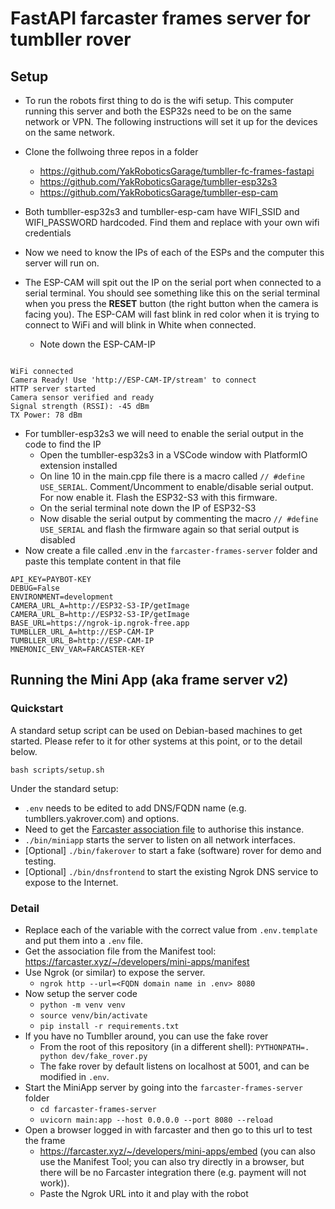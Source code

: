 # FastAPI farcaster frames server for tumbller rover


## Setup

* To run the robots first thing to do is the wifi setup. This computer running this server and both the ESP32s need to be on the same network or VPN. The following instructions will set it up for the devices on the same network. 
* Clone the follwoing three repos in a folder
  * https://github.com/YakRoboticsGarage/tumbller-fc-frames-fastapi
  * https://github.com/YakRoboticsGarage/tumbller-esp32s3
  * https://github.com/YakRoboticsGarage/tumbller-esp-cam
  
* Both tumbller-esp32s3 and tumbller-esp-cam have WIFI_SSID and WIFI_PASSWORD hardcoded. Find them and replace with your own wifi credentials
* Now we need to know the IPs of each of the ESPs and the computer this server will run on.
* The ESP-CAM will spit out the IP on the serial port when connected to a serial terminal. You should see something like this on the serial terminal when you press the __RESET__ button (the right button when the camera is facing you). The ESP-CAM will fast blink in red color when it is trying to connect to WiFi and will blink in White when connected. 
  * Note down the ESP-CAM-IP

```

WiFi connected
Camera Ready! Use 'http://ESP-CAM-IP/stream' to connect
HTTP server started
Camera sensor verified and ready
Signal strength (RSSI): -45 dBm
TX Power: 78 dBm

```

* For tumbller-esp32s3 we will need to enable the serial output in the code to find the IP
  * Open the tumbller-esp32s3 in a VSCode window with PlatformIO extension installed
  * On line 10 in the main.cpp file there is a macro called `// #define USE_SERIAL`. Comment/Uncomment to enable/disable serial output. For now enable it. Flash the ESP32-S3 with this firmware. 
  * On the serial terminal note down the IP of ESP32-S3
  * Now disable the serial output by commenting the macro `// #define USE_SERIAL` and flash the firmware again so that serial output is disabled
* Now create a file called .env in the `farcaster-frames-server` folder and paste this template content in that file

```
API_KEY=PAYBOT-KEY
DEBUG=False
ENVIRONMENT=development
CAMERA_URL_A=http://ESP32-S3-IP/getImage
CAMERA_URL_B=http://ESP32-S3-IP/getImage
BASE_URL=https://ngrok-ip.ngrok-free.app
TUMBLLER_URL_A=http://ESP-CAM-IP
TUMBLLER_URL_B=http://ESP-CAM-IP
MNEMONIC_ENV_VAR=FARCASTER-KEY
```
## Running the Mini App (aka frame server v2)

### Quickstart

A standard setup script can be used on Debian-based machines to get started. Please refer to it for other systems at this point, or to the detail below.

    bash scripts/setup.sh

Under the standard setup:

* `.env` needs to be edited to add DNS/FQDN name (e.g. tumbllers.yakrover.com) and options.
* Need to get the [Farcaster association file](https://farcaster.xyz/~/developers/mini-apps/manifest) to authorise this instance.
* `./bin/miniapp` starts the server to listen on all network interfaces. 
* [Optional] `./bin/fakerover` to start a fake (software) rover for demo and testing.
* [Optional] `./bin/dnsfrontend` to start the existing Ngrok DNS service to expose to the Internet.

### Detail

* Replace each of the variable with the correct value from `.env.template` and put them into a `.env` file.
* Get the association file from the Manifest tool: https://farcaster.xyz/~/developers/mini-apps/manifest
* Use Ngrok (or similar) to expose the server.
  * `ngrok http --url=<FQDN domain name in .env> 8080`
* Now setup the server code
  * `python -m venv venv`
  * `source venv/bin/activate`
  * `pip install -r requirements.txt`
* If you have no Tumbller around, you can use the fake rover
  * From the root of this repository (in a different shell): `PYTHONPATH=. python dev/fake_rover.py`
  * The fake rover by default listens on localhost at 5001, and can be modified in `.env`.
* Start the MiniApp server by going into the `farcaster-frames-server` folder
  * `cd farcaster-frames-server`
  * `uvicorn main:app --host 0.0.0.0 --port 8080 --reload`
* Open a browser logged in with farcaster and then go to this url to test the frame
  * https://farcaster.xyz/~/developers/mini-apps/embed (you can also use the Manifest Tool; you can also try directly in a browser, but there will be no Farcaster integration there (e.g. payment will not work)).
  * Paste the Ngrok URL into it and play with the robot
